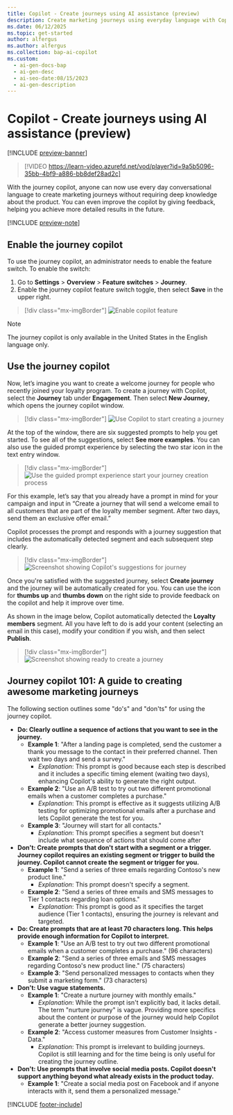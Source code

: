 ```yaml
---
title: Copilot - Create journeys using AI assistance (preview)
description: Create marketing journeys using everyday language with Copilot. Enable the feature, provide feedback, and streamline your marketing efforts.
ms.date: 06/12/2025
ms.topic: get-started
author: alfergus
ms.author: alfergus
ms.collection: bap-ai-copilot
ms.custom:
  - ai-gen-docs-bap
  - ai-gen-desc
  - ai-seo-date:08/15/2023
  - ai-gen-description
---
```


# Copilot - Create journeys using AI assistance (preview)

[!INCLUDE [preview-banner](~/../shared-content/shared/preview-includes/preview-banner.md)]  

> [!VIDEO https://learn-video.azurefd.net/vod/player?id=9a5b5096-35bb-4bf9-a886-bb8def28ad2c]

With the journey copilot, anyone can now use every day conversational language to create marketing journeys without requiring deep knowledge about the product. You can even improve the copilot by giving feedback, helping you achieve more detailed results in the future.

[!INCLUDE [preview-note](~/../shared-content/shared/preview-includes/preview-note.md)]

## Enable the journey copilot

To use the journey copilot, an administrator needs to enable the feature switch. To enable the switch:
1. Go to **Settings** > **Overview** > **Feature switches** > **Journey**.
1. Enable the journey copilot feature switch toggle, then select **Save** in the upper right.

> [!div class="mx-imgBorder"]
> ![Enable copilot feature](media/real-time-marketing-enable-copilot.png "Enable copilot feature")

> [!NOTE]
> The journey copilot is only available in the United States in the English language only.

## Use the journey copilot

Now, let’s imagine you want to create a welcome journey for people who recently joined your loyalty program. To create a journey with Copilot, select the **Journey** tab under **Engagement**. Then select **New Journey**, which opens the journey copilot window.

> [!div class="mx-imgBorder"]
> ![Use Copilot to start creating a journey](media/real-time-marketing-use-copilot-for-journey-creation.png "[Use Copilot to start creating a journey")

At the top of the window, there are six suggested prompts to help you get started. To see all of the suggestions, select **See more examples**. You can also use the guided prompt experience by selecting the two star icon in the text entry window.

> [!div class="mx-imgBorder"]
> ![Use the guided prompt experience start your journey creation process](media/real-time-marketing-use-prompts-to-get-started.png "Use guided prompt experience to start your journey creation process")

For this example, let’s say that you already have a prompt in mind for your campaign and input in “Create a journey that will send a welcome email to all customers that are part of the loyalty member segment. After two days, send them an exclusive offer email.”

Copilot processes the prompt and responds with a journey suggestion that includes the automatically detected segment and each subsequent step clearly.

> [!div class="mx-imgBorder"]
> ![Screenshot showing Copilot's suggestions for journey](media/real-time-marketing-copilot-suggested-journey-tasks.png "Screenshot showing Copilot's suggestions for journey")

Once you're satisfied with the suggested journey, select **Create journey** and the journey will be automatically created for you. You can use the icon for **thumbs up** and **thumbs down** on the right side to provide feedback on the copilot and help it improve over time.

As shown in the image below, Copilot automatically detected the **Loyalty members** segment. All you have left to do is add your content (selecting an email in this case), modify your condition if you wish, and then select **Publish**.

> [!div class="mx-imgBorder"]
> ![Screenshot showing ready to create a journey](media/real-time-marketing-ready-to-create-journey.png "Screenshot showing ready to create a journey")

## Journey copilot 101: A guide to creating awesome marketing journeys

The following section outlines some "do's" and "don'ts" for using the journey copilot.

- **Do: Clearly outline a sequence of actions that you want to see in the journey.**
    - **Example 1**: "After a landing page is completed, send the customer a thank you message to the contact in their preferred channel. Then wait two days and send a survey."
        - *Explanation*: This prompt is good because each step is described and it includes a specific timing element (waiting two days), enhancing Copilot's ability to generate the right output.
    - **Example 2**: "Use an A/B test to try out two different promotional emails when a customer completes a purchase."
        - *Explanation*: This prompt is effective as it suggests utilizing A/B testing for optimizing promotional emails after a purchase and lets Copilot generate the test for you.
    - **Example 3**: "Journey will start for all contacts."
        - *Explanation*: This prompt specifies a segment but doesn't include what sequence of actions that should come after
- **Don't: Create prompts that don't start with a segment or a trigger. Journey copilot requires an existing segment or trigger to build the journey. Copilot cannot create the segment or trigger for you.**
    - **Example 1**: "Send a series of three emails regarding Contoso's new product line."
        - *Explanation*: This prompt doesn't specify a segment.
    - **Example 2**: "Send a series of three emails and SMS messages to Tier 1 contacts regarding loan options."
        - *Explanation*:  This prompt is good as it specifies the target audience (Tier 1 contacts), ensuring the journey is relevant and targeted.
- **Do: Create prompts that are at least 70 characters long. This helps provide enough information for Copilot to interpret.**
    - **Example 1**: "Use an A/B test to try out two different promotional emails when a customer completes a purchase." (96 characters)
    - **Example 2**: "Send a series of three emails and SMS messages regarding Contoso's new product line." (75 characters)
    - **Example 3**: "Send personalized messages to contacts when they submit a marketing form." (73 characters)
- **Don't: Use vague statements.**
    - **Example 1**: "Create a nurture journey with monthly emails."
        - *Explanation*: While the prompt isn't explicitly bad, it lacks detail. The term "nurture journey" is vague. Providing more specifics about the content or purpose of the journey would help Copilot generate a better journey suggestion.
    - **Example 2**: "Access customer measures from Customer Insights - Data."
        - *Explanation*: This prompt is irrelevant to building journeys. Copilot is still learning and for the time being is only useful for creating the journey outline.
- **Don't: Use prompts that involve social media posts. Copilot doesn't support anything beyond what already exists in the product today.**
    - **Example 1**: "Create a social media post on Facebook and if anyone interacts with it, send them a personalized message."


[!INCLUDE [footer-include](./includes/footer-banner.md)]
